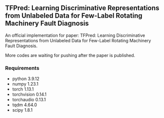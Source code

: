 ## TFPred: Learning Discriminative Representations from Unlabeled Data for Few-Label Rotating Machinery Fault Diagnosis

An official implementation for paper: TFPred: Learning Discriminative Representations from Unlabeled Data for Few-Label Rotating Machinery Fault Diagnosis.

More codes are waiting for pushing after the paper is published.

### Requirements
- python 3.9.12
- numpy 1.23.1
- torch 1.13.1
- torchvision 0.14.1
- torchaudio 0.13.1
- tqdm 4.64.0
- scipy 1.8.1